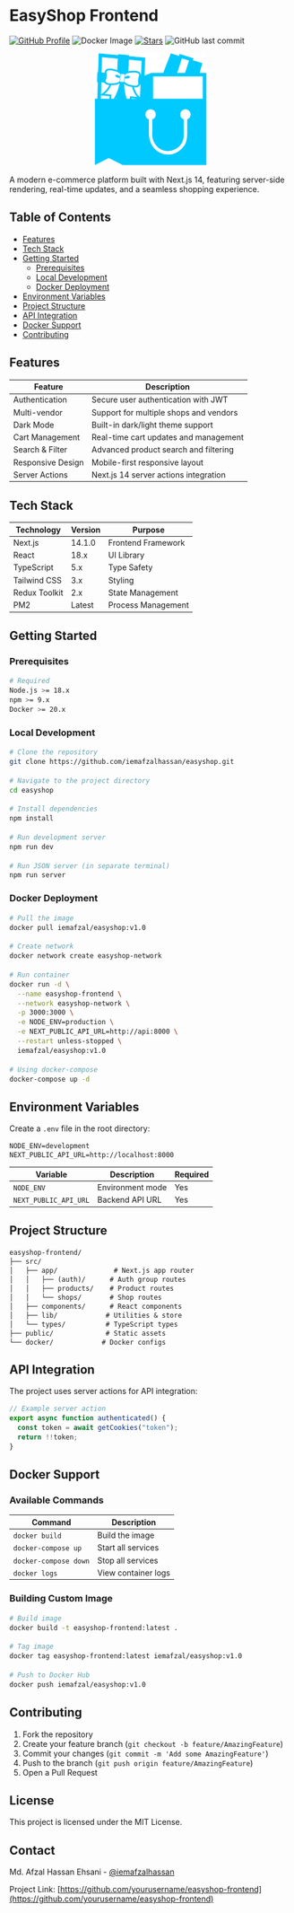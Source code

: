 # EasyShop Frontend
[![GitHub Profile](https://img.shields.io/badge/GitHub-iemafzalhassan-blue?logo=github&style=flat)](https://github.com/iemafzalhassan)
![Docker Image](https://img.shields.io/github/forks/iemafzalhassan/easyshop)
[![Stars](https://img.shields.io/github/stars/iemafzalhassan/easyshop)](https://github.com/iemafzalhassan/easyshop)
![GitHub last commit](https://img.shields.io/github/last-commit/iemafzalhassan/easyshop?color=red)
<p align="center">
  <img src="public/logo.svg" alt="EasyShop Logo" width="200"/>
</p>

A modern e-commerce platform built with Next.js 14, featuring server-side rendering, real-time updates, and a seamless shopping experience.

## Table of Contents

- [Features](#features)
- [Tech Stack](#tech-stack)
- [Getting Started](#getting-started)
  - [Prerequisites](#prerequisites)
  - [Local Development](#local-development)
  - [Docker Deployment](#docker-deployment)
- [Environment Variables](#environment-variables)
- [Project Structure](#project-structure)
- [API Integration](#api-integration)
- [Docker Support](#docker-support)
- [Contributing](#contributing)

## Features

| Feature | Description |
|---------|-------------|
| Authentication | Secure user authentication with JWT |
| Multi-vendor | Support for multiple shops and vendors |
| Dark Mode | Built-in dark/light theme support |
| Cart Management | Real-time cart updates and management |
| Search & Filter | Advanced product search and filtering |
| Responsive Design | Mobile-first responsive layout |
| Server Actions | Next.js 14 server actions integration |

## Tech Stack

| Technology | Version | Purpose |
|------------|---------|----------|
| Next.js | 14.1.0 | Frontend Framework |
| React | 18.x | UI Library |
| TypeScript | 5.x | Type Safety |
| Tailwind CSS | 3.x | Styling |
| Redux Toolkit | 2.x | State Management |
| PM2 | Latest | Process Management |

## Getting Started

### Prerequisites

```bash
# Required
Node.js >= 18.x
npm >= 9.x
Docker >= 20.x
```

### Local Development

```bash
# Clone the repository
git clone https://github.com/iemafzalhassan/easyshop.git

# Navigate to the project directory
cd easyshop

# Install dependencies
npm install

# Run development server
npm run dev

# Run JSON server (in separate terminal)
npm run server
```

### Docker Deployment

```bash
# Pull the image
docker pull iemafzal/easyshop:v1.0

# Create network
docker network create easyshop-network

# Run container
docker run -d \
  --name easyshop-frontend \
  --network easyshop-network \
  -p 3000:3000 \
  -e NODE_ENV=production \
  -e NEXT_PUBLIC_API_URL=http://api:8000 \
  --restart unless-stopped \
  iemafzal/easyshop:v1.0

# Using docker-compose
docker-compose up -d
```

## Environment Variables

Create a `.env` file in the root directory:

```env
NODE_ENV=development
NEXT_PUBLIC_API_URL=http://localhost:8000
```

| Variable | Description | Required |
|----------|-------------|----------|
| `NODE_ENV` | Environment mode | Yes |
| `NEXT_PUBLIC_API_URL` | Backend API URL | Yes |

## Project Structure

```
easyshop-frontend/
├── src/
│   ├── app/              # Next.js app router
│   │   ├── (auth)/      # Auth group routes
│   │   ├── products/    # Product routes
│   │   └── shops/       # Shop routes
│   ├── components/      # React components
│   ├── lib/            # Utilities & store
│   └── types/          # TypeScript types
├── public/             # Static assets
└── docker/            # Docker configs
```

## API Integration

The project uses server actions for API integration:

```typescript
// Example server action
export async function authenticated() {
  const token = await getCookies("token");
  return !!token;
}
```

## Docker Support

### Available Commands

| Command | Description |
|---------|-------------|
| `docker build` | Build the image |
| `docker-compose up` | Start all services |
| `docker-compose down` | Stop all services |
| `docker logs` | View container logs |

### Building Custom Image

```bash
# Build image
docker build -t easyshop-frontend:latest .

# Tag image
docker tag easyshop-frontend:latest iemafzal/easyshop:v1.0

# Push to Docker Hub
docker push iemafzal/easyshop:v1.0
```

## Contributing

1. Fork the repository
2. Create your feature branch (`git checkout -b feature/AmazingFeature`)
3. Commit your changes (`git commit -m 'Add some AmazingFeature'`)
4. Push to the branch (`git push origin feature/AmazingFeature`)
5. Open a Pull Request

## License

This project is licensed under the MIT License.

## Contact

Md. Afzal Hassan Ehsani - [@iemafzalhassan](https://linkedin.com/in/iemafzalhassan)

Project Link: [https://github.com/yourusername/easyshop-frontend](https://github.com/yourusername/easyshop-frontend)
